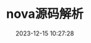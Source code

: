 ---
title: nova源码解析
date: 2023-12-15 10:27:28
description: nova源码解析
type: "tags"
comments: true
categories:
- Openstack
- Nova
- Development
tags:
- openstack
- nova
---